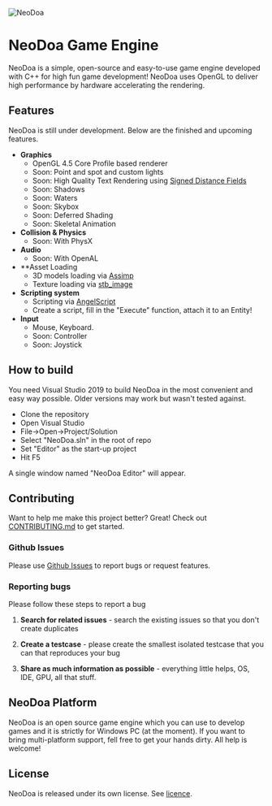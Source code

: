 ![NeoDoa](https://user-images.githubusercontent.com/25724155/72576385-9ca35100-38e0-11ea-9f10-5de3852e6df3.png "NeoDoa Logo")

# NeoDoa Game Engine

NeoDoa is a simple, open-source and easy-to-use game engine developed with C++ for high fun game development! NeoDoa uses OpenGL to deliver high performance by hardware accelerating the rendering.

## Features

NeoDoa is still under development. Below are the finished and upcoming features.

* **Graphics**
    * OpenGL 4.5 Core Profile based renderer
    * Soon: Point and spot and custom lights
	* Soon: High Quality Text Rendering using [Signed Distance Fields](https://steamcdn-a.akamaihd.net/apps/valve/2007/SIGGRAPH2007_AlphaTestedMagnification.pdf)
	* Soon: Shadows
	* Soon: Waters
	* Soon: Skybox
	* Soon: Deferred Shading
	* Soon: Skeletal Animation
* **Collision & Physics**
    * Soon: With PhysX
* **Audio**
    * Soon: With OpenAL
* **Asset Loading
	* 3D models loading via [Assimp](https://www.assimp.org/)
	* Texture loading via [stb_image](https://github.com/nothings/stb)
* **Scripting system**
	* Scripting via [AngelScript](https://www.angelcode.com/angelscript/)
	* Create a script, fill in the "Execute" function, attach it to an Entity!
* **Input**
    * Mouse, Keyboard. 
	* Soon: Controller
	* Soon: Joystick

## How to build

You need Visual Studio 2019 to build NeoDoa in the most convenient and easy way possible. Older versions may work but wasn't tested against.

 * Clone the repository
 * Open Visual Studio
 * File->Open->Project/Solution
 * Select "NeoDoa.sln" in the root of repo
 * Set "Editor" as the start-up project
 * Hit F5
 
A single window named "NeoDoa Editor" will appear.

## Contributing

Want to help me make this project better? Great!
Check out [CONTRIBUTING.md](https://github.com/aeris170/NeoDoa/blob/master/CONTRIBUTING.md) to get started.

### Github Issues

Please use [Github Issues](https://github.com/aeris170/NeoDoa/issues) to report bugs or request features.

### Reporting bugs

Please follow these steps to report a bug

1. **Search for related issues** - search the existing issues so that you don't create duplicates

2. **Create a testcase** - please create the smallest isolated testcase that you can that reproduces your bug

3. **Share as much information as possible** - everything little helps, OS, IDE, GPU, all that stuff.

## NeoDoa Platform

NeoDoa is an open source game engine which you can use to develop games and it is strictly for Windows PC (at the moment).
If you want to bring multi-platform support, fell free to get your hands dirty. All help is welcome!

## License

NeoDoa is released under its own license. See [licence](https://github.com/aeris170/NeoDoa/LICENCE).